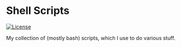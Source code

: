 # Shell Scripts
[![License](https://img.shields.io/badge/license-MIT-blue)](./LICENSE)

My collection of (mostly bash) scripts, which I use to do various stuff.

